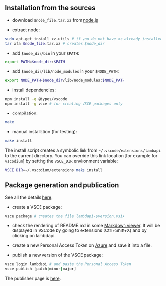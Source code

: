 Installation from the sources
-----------------------------

- download `$node_file.tar.xz` from [node.js](https://nodejs.org/)

- extract node:

```bash
sudo apt-get install xz-utils # if you do not have xz already installed
tar xfa $node_file.tar.xz # creates $node_dir
```

- add `$node_dir/bin` in your `$PATH`:

```bash
export PATH=$node_dir:$PATH
```

- add `$node_dir/lib/node_modules` in your `$NODE_PATH`:

```bash
export NODE_PATH=$node_dir/lib/node_modules:$NODE_PATH
```

- install dependencies:

```bash
npm install -g @types/vscode
npm install -g vsce # for creating VSCE packages only
```

- compilation:

```bash
make
```

- manual installation (for testing):

```bash
make install
```

The install script creates a symbolic link from
``~/.vscode/extensions/lambapi`` to the current directory. You can
override this link location [for example for ``vscodium``] by setting the
``VSCE_DIR`` environment variable:

```bash
VSCE_DIR=~/.vscodium/extensions make install
```

Package generation and publication
----------------------------------

See all the details [here](https://code.visualstudio.com/api/working-with-extensions/publishing-extension).

- create a VSCE package:

```bash
vsce package # creates the file lambdapi-$version.vsix
```

- check the rendering of README.md in some [Markdown viewer](https://codebeautify.org/markdown-viewer). It will be displayed in VSCode by going to extensions
(Ctrl+Shift+X) and by clicking on lambdapi.

- create a new Personal Access Token on [Azure](https://dev.azure.com/lambdapi/) and save it into a file.

- publish a new version of the VSCE package:

```bash
vsce login lambdapi # and paste the Personal Access Token
vsce publish [patch|minor|major]
```

The publisher page is [here](https://marketplace.visualstudio.com/manage/publishers/deducteam).
